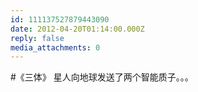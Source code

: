 ```yaml
---
id: 111137527879443090
date: 2012-04-20T01:14:00.000Z
reply: false
media_attachments: 0
---
```


#《三体》 星人向地球发送了两个智能质子。。。 ​​​​

